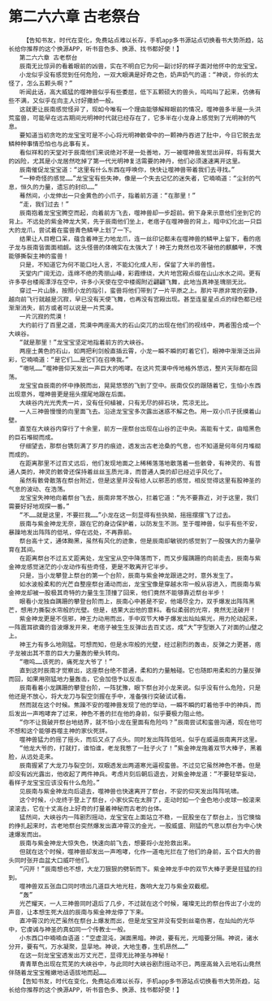 # 第二六六章 古老祭台
        【告知书友，时代在变化，免费站点难以长存，手机app多书源站点切换看书大势所趋，站长给你推荐的这个换源APP，听书音色多、换源、找书都好使！】
       第二六六章 古老祭台
       辰南无比惊异的看着眼前的凶兽，实在不明白它为何一副讨好的样子面对他怀中的龙宝宝。
       小龙似乎没有感觉到任何危险，一双大眼满是好奇之色，奶声奶气的道：“神说，你长的太怪了，怎么五颗头啊？”
       听闻此话，高大威猛的噬神兽似乎有些委屈，低下五颗硕大的兽头，呜呜叫了起来，仿佛有些不满，又似乎在向主人讨好撒娇一般。
       这就更让辰南感觉怪异了，现如今唯有一个理由能够解释眼前的情况，噬神兽多半是一头洪荒蛮兽，可能早在远古期间光明神时代就已经存在了，它多半在小龙身上感觉到了光明神的气息。
       要知道当初贪吃的龙宝宝可是不小心将光明神骸骨中的一颗神丹吞进了肚中，今日它脱去龙鳞种种事情恐怕也与此事有关。
       看似祥和的天堂对于辰南他们来说绝对不是一处善地，万一被噬神兽发觉出异样，将有莫大的凶险，尤其是小龙居然吃掉了第一代光明神复活需要的神丹，他们必须速速离开这里。
       辰南催促龙宝宝道：“这里有什么东西在呼唤你，快快让噬神兽带着我们去寻找。”
       “一种奇怪的感觉……”龙宝宝有些失神，像是一个失去记忆的迷失者，它喃喃道：“尘封的气息，恒久的力量，遗忘的封印……”
       蓦然间，小龙伸出一只金黄色的小爪子，指着前方道：“在那里！”
       “走，我们过去！”
       辰南抱着龙宝宝腾空而起，向着前方飞去，噬神兽却一步超前。俯下身来示意他们坐到它的背上。不远处的紫金神龙大笑，先于辰南他们坐上，老痞子在噬神兽的背上，暗中幻化出一只巨大的龙爪，尝试着在蛮兽青色鳞甲上划了一下。
       结果让人目瞪口呆，蕴含着神王力地龙爪，连一丝印记都未在噬神兽的鳞甲上留下，看的痞子龙与辰南皆面面相觑。这头怪兽的体魄实在太强大了！神王力竟然也攻不破他的麒麟甲，不愧能够撕裂主神的蛮兽！
       只是，不知道它为何不能口吐人言，不能幻化成人形，保留了大半的兽性。
       天堂内广阔无边，连绵不绝的秀丽山峰，彩霞缭绕，大片地宫殿点缀在山山水水之间。更有许多亭台楼阁漂浮在空中，许多小天使在空中楼阁附近翩翩飞舞，此地当真神圣瑰丽无比。
       穿过一片山脉，按照小龙的指引，蛮兽将他们带到了一片平原之上。那片平原非常的安静，越向前飞行就越是沉寂，早已没有天使飞舞，也再没有宫殿出现。甚至连星星点点的绿色都已经渐渐消失，前方或者可以说是一片荒漠。
       一片沉寂的荒漠！
       大约前行了百里之遥，荒漠中两座高大的石山突兀的出现在他们的视线中，两者围合成一个大峡谷。
       “就是那里！”龙宝宝坚定地指着前方的大峡谷。
       两座土黄色的石山，如两把利剑般直插云霄，小龙一瞬不瞬的盯着它们，眼神中渐渐泛出异彩，它喃喃道：“是它们……是它们在召唤我。”
       “嗷吼……”噬神兽仰天发出一声巨大的咆哮。在这片荒漠中传地格外悠远，整片天际都在回荡。
       龙宝宝自辰南的怀中挣脱而出，晃晃悠悠的飞到了空中。辰南仅仅的跟随着它，生怕小东西出现意外，噬神兽更是摇头摆尾地跟在后面。
       大峡谷内光光秃秃一片，没有任何植被，只有无尽的碎石块，荒凉无比。
       一人三神兽慢慢的向里面飞去。沿途龙宝宝多次露出迷惑不解之色。用一双小爪子抚摸着山壁。
       直至在大峡谷内穿行了十余里，前方一座祭台出现在山谷的正中央。高能有十丈，由暗黑色的巨石堆砌而成。
       仔细望去，那祭台镌刻满了岁月的痕迹，透发出古老沧桑的气息，也不知道是何年何月堆砌而成的。
       在距离那里不过百丈远后，他们发现地面之上稀稀落落地散落着一些骸骨，有神灵的、有普通人类的，神灵的骸骨还保持着丝丝玉质光泽，而普通人类的却已经近乎风化了。
       虽然有骸骨散落在祭台附近，但是这里并没有给人以邪恶的感觉，相反觉得这里有股神圣的气息的波动、在浩荡。
       龙宝宝失神地向着祭台飞去，辰南非常不放心，拦着它道：“先不要靠近，对于这里，我们需要好好地观探一番。”
       “不……就是这里，不要拦我……”小龙在这一刻显得有些执拗，摇摇摆摆飞了过去。
       辰南与紫金神龙无奈，跟在它的身边保护着，以防发生不测。至于噬神兽，似乎有些不安，暴躁地发出阵阵的低吼，停在远处，不再靠前。
       祭台高十丈，通体黝黑，虽然有风化的迹象，但是辰南却敏锐的感觉到了一股强大的力量孕育在其间。
       在距离祭台不过五丈距离处，龙宝宝从空中降落而下，而又步履蹒跚的向前走去，辰南与紫金神龙感觉迷茫的小龙动作有些奇怪，更是不敢离开它半步。
       只是，当小龙攀登上祭台的第一个台阶，辰南与紫金神龙跟进之时，意外发生了。
       如水波般柔和的光芒自整座祭台涌动而出，龙宝宝像是穿越水帘一般从容进入，而辰南与紫金神龙却被一股极其奇特的力量生生顶撞了回来，他们竟然不能够靠近祭台半步！
       眼看小龙独自蹒跚的攀登台阶而上，辰南心中甚是不安，他竭尽全力，双手爆发出阵阵黑芒，想用力撕裂水帘般的光壁。但是，结果大出他的意料。看似柔弱的光帘，竟然无法破开！
       紫金神龙更是不信邪，神王力动用而出，手中双节大棒子爆发出灿灿紫光，用力抡动起来，一阵震耳欲聋的音波爆发开来，老痞子被生生反弹出去百丈远，成“大”字型嵌入了对面的山壁之上。
       神王力有多么地刚猛。可想而知，但是水帘般的光壁，经过剧烈的轰击，反弹之力更甚，痞子龙被出其不意的巨大力量轰的晕头转向。
       “嗷呜……该死的，痛死龙大爷了！”
       直到这时辰南才觉察出，这座祭台绝不普通，柔和的力量触碰。它也随即用柔和的力量反弹而回，如果用刚猛地力量轰击，它会加倍予以反击。
       辰南看着小龙蹒跚的攀登台阶，一阵犹豫，眼下祭台对小龙来说。似乎没有什么危险，只是他还是不放心，将大龙刀与裂空剑握在手中，准备强行突破试试看。
       然而就在这个时候。焦躁不安的噬神兽发现了他的举动，一瞬不瞬的盯着他手中的神兵，而后发出一声咆哮奔了过来，神色不善的拦在他的身前，似乎要极力阻止他。
       “你不让我破开祭台地结界，就不怕小龙在里面有危险吗？”辰南尝试和蛮兽沟通，现在他可不想和这个能够吞噬主神的家伙死拼。
       噬神兽猛力的摇了摇头，而后又点了点头。同时发出阵阵低吼，似乎在威逼辰南离开这里。
       “他龙大爷的，打就打，谁怕谁，老龙我憋了一肚子火了！”紫金神龙拖着双节大棒子，黑着脸，从远处走来。
       辰南握紧了大龙刀与裂空剑，双眼透发出两道寒光逼视蛮兽。不过见它虽然神色不善。但是却没有凶光露出，他收起了两件神兵。考虑片刻后朝后退去，对紫金神龙道：“不要轻举妄动，看样子龙宝宝应该没有什么危险。”
       见辰南与紫金神龙向后退去，噬神兽也快速离开了祭台，不安的仰天发出阵阵吼啸。
       这个时候，小龙终于登上了祭台，小家伙实在太胖了，走动时如一个金色地小皮球一般滚来滚滚去，它在十丈高台上好奇的打量着神秘而古老的台体。
       猛然间，大峡谷内一阵剧烈摇动，龙宝宝在上面站立不稳，一屁股坐在了祭台上，当它懊恼的挣扎起来时，古老地祭台突然爆发出直冲霄汉的金光，一股威盛、刚猛的气息以祭台为中心快速爆发而出。
       辰南与紫金神龙大惊失色，快速向前飞去，想要将小龙抢救出来。
       但就在这个时候，噬神兽却发出一声咆哮，化作一道电光拦在了他们的身前，五个巨大的兽头同时张开血盆大口威吓他们。
       “闪开！”辰南想也不想，大龙刀狠狠的劈斩而下。紫金神龙手中的双节大棒子更是狂猛的扫到。
       噬神兽双五张血口同时喷出几道巨大地光柱，轰响大龙刀与紫金双截棍。
       “轰”
       光芒耀天，一人三神兽同时退后了几步，不过就在这个时候，璀璨无比的祭台传出了小龙的声音，让本想生死大战的辰南与紫金神龙停了下来。
       直冲霄汉的光芒虽然在祭台上爆发而出，但是龙宝宝并没有受到丝毫伤害，在灿灿的光华中，它虔诚与神圣的真如同一个传教士一般。
       小东西口中喃喃自语道：“空虚混沌，渊面黑暗。神说，要有光，光暗要分隔。神说，诸水分开，要有气，万水凝聚，显旱地。神说，大地生春，生机昂然……”
       在这一刻龙宝宝透发出万丈光芒，显得无比神圣与神秘！
       青青草色出现在荒芜的大峡谷中，与此同时大峡谷剧烈摇动不已，两座高耸入云地石山竟然伴随着龙宝宝稚嫩地话语拔地而起……
       【告知书友，时代在变化，免费站点难以长存，手机app多书源站点切换看书大势所趋，站长给你推荐的这个换源APP，听书音色多、换源、找书都好使！】